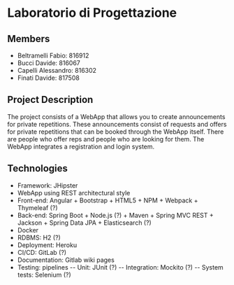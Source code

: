 # Laboratorio di Progettazione

## Members

- Beltramelli Fabio: 816912
- Bucci Davide: 816067
- Capelli Alessandro: 816302
- Finati Davide: 817508

## Project Description

The project consists of a WebApp that allows you to create announcements for private repetitions. These announcements consist of requests and offers for private repetitions that can be booked through the WebApp itself. There are people who offer reps and people who are looking for them. The WebApp integrates a registration and login system.

## Technologies

- Framework: JHipster
- WebApp using REST architectural style 
- Front-end: Angular + Bootstrap + HTML5 + NPM + Webpack + Thymeleaf (?)
- Back-end: Spring Boot + Node.js (?) + Maven + Spring MVC REST + Jackson + Spring Data JPA + Elasticsearch (?)
- Docker
- RDBMS: H2 (?)
- Deployment: Heroku
- CI/CD: GitLab (?)
- Documentation: Gitlab wiki pages
- Testing: pipelines
-- Unit: JUnit (?)
-- Integration: Mockito (?)
-- System tests: Selenium (?)
